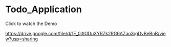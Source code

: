 # Todo_Application

Click to watch the Demo

https://drive.google.com/file/d/1E_0itIODuXYRZk2RG6AZao3rgDvBeBnB/view?usp=sharing
